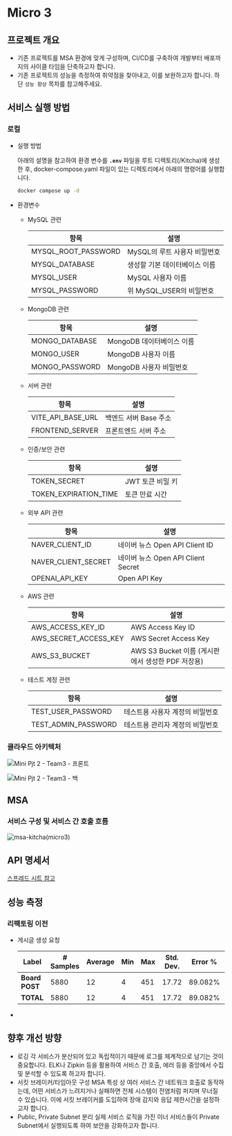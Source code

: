# Micro 3

## 프로젝트 개요

- 기존 프로젝트를 MSA 환경에 맞게 구성하며, CI/CD를 구축하여 개발부터 배포까지의 사이클 타임을 단축하고자 합니다.
- 기존 프로젝트의 성능을 측정하여 취약점을 찾아내고, 이를 보완하고자 합니다. 하단 `성능 향상` 목차를 참고해주세요.

## 서비스 실행 방법

### 로컬

- 실행 방법
    
    아래의 설명을 참고하여 환경 변수를 **`.env`** 파일을 루트 디렉토리(/Kitcha)에 생성한 후, docker-compose.yaml 파일이 있는 디렉토리에서 아래의 명령어를 실행합니다.
    
    ```bash
    docker compose up -d
    ```
    
- 환경변수
    - MySQL 관련
        
        
        | 항목  | 설명 |
        | --- | --- |
        | MYSQL_ROOT_PASSWORD | MySQL의 루트 사용자 비밀번호 |
        | MYSQL_DATABASE | 생성할 기본 데이터베이스 이름 |
        | MYSQL_USER | MySQL 사용자 이름 |
        | MYSQL_PASSWORD | 위 MySQL_USER의 비밀번호 |
    - MongoDB 관련
        
        
        | 항목 | 설명 |
        | --- | --- |
        | MONGO_DATABASE | MongoDB 데이터베이스 이름 |
        | MONGO_USER | MongoDB 사용자 이름 |
        | MONGO_PASSWORD | MongoDB 사용자 비밀번호 |
    - 서버 관련
        
        
        | 항목 | 설명 |
        | --- | --- |
        | VITE_API_BASE_URL | 백엔드 서버 Base 주소 |
        | FRONTEND_SERVER | 프론트엔드 서버 주소 |
    - 인증/보안 관련
        
        
        | 항목 | 설명 |
        | --- | --- |
        | TOKEN_SECRET | JWT 토큰 비밀 키 |
        | TOKEN_EXPIRATION_TIME | 토큰 만료 시간 |
    - 외부 API 관련
        
        
        | 항목 | 설명 |
        | --- | --- |
        | NAVER_CLIENT_ID | 네이버 뉴스 Open API Client ID |
        | NAVER_CLIENT_SECRET | 네이버 뉴스 Open API Client Secret |
        | OPENAI_API_KEY | Open API Key  |
    - AWS 관련
        
        
        | 항목 | 설명 |
        | --- | --- |
        | AWS_ACCESS_KEY_ID | AWS Access Key ID |
        | AWS_SECRET_ACCESS_KEY | AWS Secret Access Key  |
        | AWS_S3_BUCKET | AWS S3 Bucket 이름 (게시판에서 생성한 PDF 저장용)  |
    - 테스트 계정 관련
        
        
        | 항목 | 설명 |
        | --- | --- |
        | TEST_USER_PASSWORD | 테스트용 사용자 계정의 비밀번호  |
        | TEST_ADMIN_PASSWORD | 테스트용 관리자 계정의 비밀번호  |

### 클라우드 아키텍처

![Mini Pjt 2 - Team3 - 프론트](https://github.com/user-attachments/assets/633c93b1-895b-483a-850a-82de2553db45)


![Mini Pjt 2 - Team3 - 백](https://github.com/user-attachments/assets/2b39d7cd-4278-45ef-8fd1-fde219ac8afe)


## MSA

### 서비스 구성 및 서비스 간 호출 흐름

![msa-kitcha(micro3)](https://github.com/user-attachments/assets/2caeab4a-c6c7-4936-8cfa-5d8b2c56e8a8)


## API 명세서
[스프레드 시트 참고](https://docs.google.com/spreadsheets/d/1iaG9gvqz7Z1Od52EG6-oADBhh2SM0AVqktZF8eIVcoo/edit?usp=sharing)

## 성능 측정

### 리팩토링 이전

- 게시글 생성 요청
    
    
    | **Label** | **# Samples** | **Average** | **Min** | **Max** | **Std. Dev.** | **Error %** | **Throughput** | **Received KB/sec** | **Sent KB/sec** | **Avg. Bytes** |
    | --- | --- | --- | --- | --- | --- | --- | --- | --- | --- | --- |
    | **Board POST** | 5880 | 12 | 4 | 451 | 17.72 | 89.082% | 9.82013 | 3.86 | 5.56 | 402.2 |
    | **TOTAL** | 5880 | 12 | 4 | 451 | 17.72 | 89.082% | 9.82013 | 3.86 | 5.56 | 402.2 |
- 

## 향후 개선 방향

- 로깅
각 서비스가 분산되어 있고 독립적이기 때문에 로그를 체계적으로 남기는 것이 중요합니다. ELK나 Zipkin 등을 활용하여 서비스 간 호출, 에러 등을 중앙에서 수집 및 분석할 수 있도록 하고자 합니다.
- 서킷 브레이커/타임아웃 구성 
MSA 특성 상 여러 서비스 간 네트워크 호출로 동작하는데, 어떤 서비스가 느려지거나 실패하면 전체 시스템이 전염처럼 퍼지며 무너질 수 있습니다. 이에 서킷 브레이커를 도입하여 장애 감지와 응답 제한시간을 설정하고자 합니다.
- Public, Private Subnet 분리 
실제 서비스 로직을 가진 이너 서비스들이 Private Subnet에서 실행되도록 하여 보안을 강화하고자 합니다.
